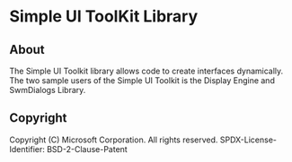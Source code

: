 # Simple UI ToolKit Library

## About

The Simple UI Toolkit library allows code to create interfaces dynamically.
The two sample users of the Simple UI Toolkit is the Display Engine and SwmDialogs Library.

## Copyright

Copyright (C) Microsoft Corporation. All rights reserved.
SPDX-License-Identifier: BSD-2-Clause-Patent
